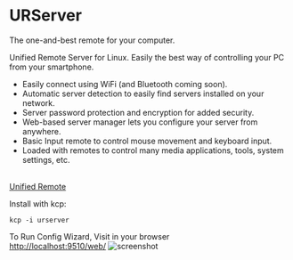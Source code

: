 # URServer
The one-and-best remote for your computer.

Unified Remote Server for Linux. Easily the best way of controlling your PC from your smartphone.
  * Easily connect using WiFi (and Bluetooth coming soon).
  * Automatic server detection to easily find servers installed on your network.
  * Server password protection and encryption for added security.
  * Web-based server manager lets you configure your server from anywhere.
  * Basic Input remote to control mouse movement and keyboard input.
  * Loaded with remotes to control many media applications, tools, system settings, etc.
<br>
<a href="https://www.unifiedremote.com">Unified Remote</a>

Install with kcp:

```
kcp -i urserver
```

To Run Config Wizard, Visit in your browser
<br>
<a href="http://localhost:9510/web/">http://localhost:9510/web/</a>
![screenshot](http://i.imgur.com/XE6AMhN.png)
